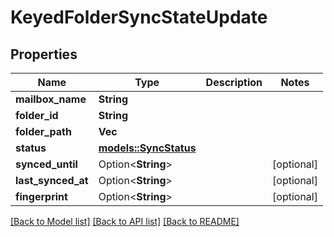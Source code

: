 # KeyedFolderSyncStateUpdate

## Properties

Name | Type | Description | Notes
------------ | ------------- | ------------- | -------------
**mailbox_name** | **String** |  | 
**folder_id** | **String** |  | 
**folder_path** | **Vec<String>** |  | 
**status** | [**models::SyncStatus**](SyncStatus.md) |  | 
**synced_until** | Option<**String**> |  | [optional]
**last_synced_at** | Option<**String**> |  | [optional]
**fingerprint** | Option<**String**> |  | [optional]

[[Back to Model list]](../README.md#documentation-for-models) [[Back to API list]](../README.md#documentation-for-api-endpoints) [[Back to README]](../README.md)


